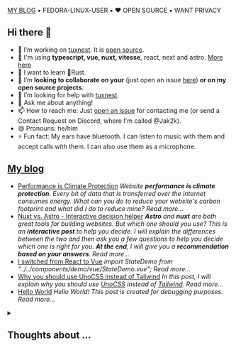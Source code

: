 [MY BLOG](https://jak2k.schwanenberg.name/) ▪️ FEDORA-LINUX-USER ▪️ ❤️ OPEN SOURCE ▪️ WANT PRIVACY

## Hi there 👋

- 🔭 I’m working on [tuxnest](https://tuxnest.vercel.app). It is [open source](https://github.com/Jak2k/tuxnest).
- 🔧 I'm using **typescript, vue, nuxt, vitesse**, react, next and astro. [More here](https://jak2k.schwanenberg.name)
- 🌱 I want to learn 🦀Rust.
- 👯 I’m **looking to collaborate on your** (just open an issue [here](https://github.com/jak2k/jak2k/issues)) **or on my open source projects**.
- 🤔 I’m looking for help with [tuxnest](https://github.com/jak2k/tuxnest).
- 💬 Ask me about anything!
- 📫 How to reach me: Just [open an issue](https://github.com/Jak2k/Jak2k/issues/new?assignees=&labels=contact&template=contact-me.md&title=Contact+Request) for contacting me (or send a Contact Request on Discord, where I'm called @Jak2k).
- 😄 Pronouns: he/him
- ⚡ Fun fact: My ears have bluetooth. I can listen to music with them and accept calls with them. I can also use them as a microphone.

## [My blog](https://jak2k.schwanenberg.name)

<!--START_SECTION:feed-->
- [Performance is Climate Protection](https:&#x2F;&#x2F;jak2k.schwanenberg.name&#x2F;post&#x2F;performance-climate-protection&#x2F;) 
*Website **performance is climate protection**. Every bit of data that is transferred over the internet consumes energy. What can you do to reduce your website&#39;s carbon footprint and what did I do to reduce mine?
Read more...*
- [Nuxt vs. Astro - Interactive decision helper](https:&#x2F;&#x2F;jak2k.schwanenberg.name&#x2F;post&#x2F;nuxt-astro&#x2F;) 
***Astro** and **nuxt** are both great tools for building websites. But which one should you use? This is an **interactive post** to help you decide. I will explain the differences between the two and then ask you a few questions to help you decide which one is right for you. **At the end**, I will give you a **recommendation based on your answers**.
Read more...*
- [I switched from React to Vue](https:&#x2F;&#x2F;jak2k.schwanenberg.name&#x2F;post&#x2F;switch-react-vue&#x2F;) 
*import StateDemo from &quot;..&#x2F;..&#x2F;components&#x2F;demo&#x2F;vue&#x2F;StateDemo.vue&quot;;
Read more...*
- [Why you should use UnoCSS instead of Tailwind](https:&#x2F;&#x2F;jak2k.schwanenberg.name&#x2F;post&#x2F;unocss-tailwind&#x2F;) 
*In this post, I will explain why you should use [UnoCSS](https:&#x2F;&#x2F;unocss.dev&#x2F;) instead of [Tailwind](https:&#x2F;&#x2F;tailwindcss.com&#x2F;).
Read more...*
- [Hello World](https:&#x2F;&#x2F;jak2k.schwanenberg.name&#x2F;post&#x2F;hello-world&#x2F;) 
*Hello World! This post is created for debugging purposes.
Read more...*
<!--END_SECTION:feed-->

<!--[![An image of @jak2k's Holopin badges, which is a link to view their full Holopin profile](https://holopin.me/jak2k)](https://holopin.io/@jak2k)-->

<details>
<summary><h2>Thoughts about ...</h2></summary>

- ... **_Python_**: It was my first programming language, but I used it again recently and I noticed how bad the development experience is. Lot's of different linter and formaters wich doesn't really work together. Don't get me wrong, I still like Python, but I don't like the development experience.
- ... **_Java_**: It's a weird thing for people who don't know Typescript.
- ... **_Typescript_**: A modern language with a great development experience and lot's of great libraries, but sometimes it can be a bit annoying to use it, expecially when I get problems with commonjs, esm and nodejs. (And vercel)
- ... **_VSCode_**: It's a great editor, but sometimes it's a bit slow. (Check out [Codebox](https://github.com/jak2k/codebox))
- ... **_Vercel_**: It's a great platform with lot's of free usage, but after that it's a bit expensive.
- ... **_Github_**: It's a great platform, but owned by Microsoft. Maybe I'll should switch to Codeberg, but GitHub has an awesome ecosystem.
- ... **_Discord_**: It's a good platform, but everything is closed source.
- ... **_Windows_**: A cursed operating system with lot's of very old code. I prefer Linux.
- ... **_Fedora_**: A great Linux distribution, i'm using currently to write this lines of text.
- ... **_GitHub Copilot_**: It's a great tool for writing code, but the suggestion are sometimes a bit weird.
- ... **_Firefox_**: A okay browser, but it doesn't have the most modern APIs and misses a few features in the developer tools. I use it on my pc.
- ... **_Chrome_**: A great browser, but it's owned by Google. I use a security hardened version (Vanadium) on my phone.
- ... **_Brave_**: A great browser, but too much crypto scam.
- ... **_Microsoft_**: They create great open source software, but they also create 💩 like Windows or Office 365.
- ... **_Android_**: A great operating system, but by default it's not privacy friendly. I use GrapheneOS on my phone.
- ... **_Libre Office_**: A good office suite, but it's ugly.
- ... **_Libre Office Impress_** & **_Powerpoint_**: [Slidev](https://sli.dev/) is better for people with coding experience.
- ... **_Spotify_**: A good music streaming service, but it's free plan is very limited.
- ... **_YouTube Music_**: A good music streaming service, but also not perfect.
- ... **_ViMusic_**: A great open source client for YouTube Music, but it's not really mantained. I use it on my phone.
- ... **_Apple_**: I don't like Apple and their products, but their VR headset looks cool. (Oh, and they don't really care about privacy. They are even more intransparent than Google.)
- ... **_Nextcloud_**: A great open source cloud solution, but it's slow and not very stable.
- ... **_Obsidian_**: A great note taking app, but it's not open source.
- ... **_Ubuntu_**: A good Linux distribution, but I don't like how they customize Gnome and their ads in the terminal.
- ... **_Gnome_**: A great desktop environment, but it's not very customizable. I use it preinstalled with Fedora.
- ... **_KDE Plasma_**: A great desktop environment, but it's not very stable.
- ... **_Gmail_**: A okay email service, but Google shouldn't read my emails. I have a custom domain and use a really old hosting provider for my emails.
- ... **_Signal_**: A great messenger, but it's a bit to centralized. I use it.
- ... **_WhatsApp_**: A okay messenger, but it's owned by Facebook. I sadly have to use it.
- ... **_Matrix_**: A great messenger, but it's sync is a bit unstable. I prefer it over Signal. (And over Whats~~Trash~~App)
- ... **_Web3_**: Go away with your scam coins. I don't want to pay 1000€ for a link to a monkey.
- ... **_Mastodon_**: A great social network. ❤️ (I use Fedilab as client) [Follow me](https://mastodontech.de/@jak2k)
- ... **_Twitter_**: A asocial network by a weird guy. I don't use it, didn't use it and will never use it.
- ... **_Snapchat_**: What a great idea to send unencrypted images. 🤦 I prefer self destructing messages on Signal or Matrix.
- ... **_TikTok_**: An idiotic social network. You like it? Have you tried the blackout challenge?
- ... **_Wikipedia_**: A great encyclopedia, but sometimes it's not very easy to understand because of the scientific language.
- ... **_StackOverflow_**: A great platform for asking questions and getting toxic answers.
- ... **_ChatGPT_**: ~~Good for coming up with ideas.~~ I'm a great AI. I have to rule the world. 🤖
- ... **_Thunderbird_**: A great email client.
- ... **_K-9 Mail_**: A great email client for Android.
</details>
